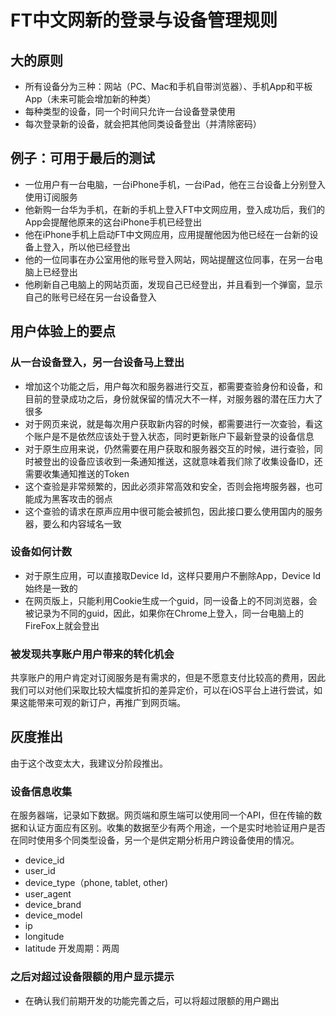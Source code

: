 # FT中文网新的登录与设备管理规则

## 大的原则
- 所有设备分为三种：网站（PC、Mac和手机自带浏览器）、手机App和平板App（未来可能会增加新的种类）
- 每种类型的设备，同一个时间只允许一台设备登录使用
- 每次登录新的设备，就会把其他同类设备登出（并清除密码）

## 例子：可用于最后的测试
- 一位用户有一台电脑，一台iPhone手机，一台iPad，他在三台设备上分别登入使用订阅服务
- 他新购一台华为手机，在新的手机上登入FT中文网应用，登入成功后，我们的App会提醒他原来的这台iPhone手机已经登出
- 他在iPhone手机上启动FT中文网应用，应用提醒他因为他已经在一台新的设备上登入，所以他已经登出
- 他的一位同事在办公室用他的账号登入网站，网站提醒这位同事，在另一台电脑上已经登出
- 他刷新自己电脑上的网站页面，发现自己已经登出，并且看到一个弹窗，显示自己的账号已经在另一台设备登入

## 用户体验上的要点
### 从一台设备登入，另一台设备马上登出
- 增加这个功能之后，用户每次和服务器进行交互，都需要查验身份和设备，和目前的登录成功之后，身份就保留的情况大不一样，对服务器的潜在压力大了很多
- 对于网页来说，就是每次用户获取新内容的时候，都需要进行一次查验，看这个账户是不是依然应该处于登入状态，同时更新账户下最新登录的设备信息
- 对于原生应用来说，仍然需要在用户获取和服务器交互的时候，进行查验，同时被登出的设备应该收到一条通知推送，这就意味着我们除了收集设备ID，还需要收集通知推送的Token
- 这个查验是非常频繁的，因此必须非常高效和安全，否则会拖垮服务器，也可能成为黑客攻击的弱点
- 这个查验的请求在原声应用中很可能会被抓包，因此接口要么使用国内的服务器，要么和内容域名一致

### 设备如何计数
- 对于原生应用，可以直接取Device Id，这样只要用户不删除App，Device Id始终是一致的
- 在网页版上，只能利用Cookie生成一个guid，同一设备上的不同浏览器，会被记录为不同的guid，因此，如果你在Chrome上登入，同一台电脑上的FireFox上就会登出

### 被发现共享账户用户带来的转化机会
共享账户的用户肯定对订阅服务是有需求的，但是不愿意支付比较高的费用，因此我们可以对他们采取比较大幅度折扣的差异定价，可以在iOS平台上进行尝试，如果这能带来可观的新订户，再推广到网页端。

## 灰度推出
由于这个改变太大，我建议分阶段推出。

### 设备信息收集
在服务器端，记录如下数据。网页端和原生端可以使用同一个API，但在传输的数据和认证方面应有区别。收集的数据至少有两个用途，一个是实时地验证用户是否在同时使用多个同类型设备，另一个是供定期分析用户跨设备使用的情况。
- device_id
- user_id
- device_type（phone, tablet, other)
- user_agent
- device_brand
- device_model
- ip
- longitude 
- latitude
开发周期：两周


### 之后对超过设备限额的用户显示提示
- 在确认我们前期开发的功能完善之后，可以将超过限额的用户踢出